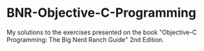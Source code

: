 # BNR-Objective-C-Programming

My solutions to the exercises presented on the book "Objective-C Programming: The Big Nerd Ranch Guide" 2nd Edition.
